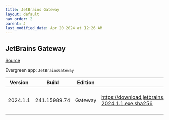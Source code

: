 ```yaml
---
title: JetBrains Gateway
layout: default
nav_order: 2
parent: J
last_modified_date: Apr 20 2024 at 12:26 AM
---
```


## JetBrains Gateway

[Source](https://www.jetbrains.com/)

Evergreen app: `JetBrainsGateway`

| Version  | Build        | Edition | Sha256                                                                           | Date       | Size      | Type | URI                                                                                                                                                    |
| -------- | ------------ | ------- | -------------------------------------------------------------------------------- | ---------- | --------- | ---- | ------------------------------------------------------------------------------------------------------------------------------------------------------ |
| 2024.1.1 | 241.15989.74 | Gateway | https://download.jetbrains.com/idea/gateway/JetBrainsGateway-2024.1.1.exe.sha256 | 04/19/2024 | 204102936 | exe  | [https://download.jetbrains.com/idea/gateway/JetBrainsGateway-2024.1.1.exe](https://download.jetbrains.com/idea/gateway/JetBrainsGateway-2024.1.1.exe) |

